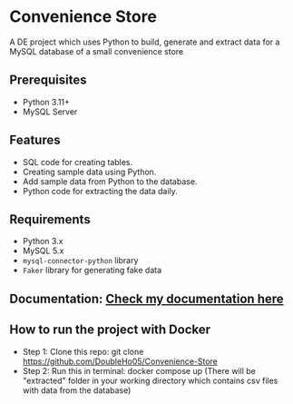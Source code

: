 # Convenience Store
A DE project which uses Python to build, generate and extract data for a MySQL database of a small convenience store

## Prerequisites
- Python 3.11+
- MySQL Server

## Features
- SQL code for creating tables.
- Creating sample data using Python.
- Add sample data from Python to the database.
- Python code for extracting the data daily.

## Requirements
- Python 3.x
- MySQL 5.x 
- `mysql-connector-python` library
- `Faker` library for generating fake data

## Documentation: [Check my documentation here](https://docs.google.com/document/d/1Vjy4Qsx-DsaLgSjiEALoNJPPyocEA90FyKWRs5tjWQc/edit?tab=t.4je3qo5c3r6d)

## How to run the project with Docker
- Step 1: Clone this repo: git clone https://github.com/DoubleHo05/Convenience-Store
- Step 2: Run this in terminal: docker compose up (There will be "extracted" folder in your working directory which contains csv files with data from the database)